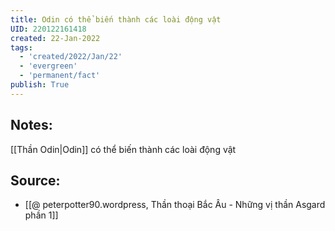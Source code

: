 ```yaml
---
title: Odin có thể biến thành các loài động vật
UID: 220122161418
created: 22-Jan-2022
tags:
  - 'created/2022/Jan/22'
  - 'evergreen'
  - 'permanent/fact'
publish: True
---
```

## Notes:
[[Thần Odin|Odin]] có thể biến thành các loài động vật

## Source:
- [[@ peterpotter90.wordpress, Thần thoại Bắc Âu - Những vị thần Asgard phần 1]]


